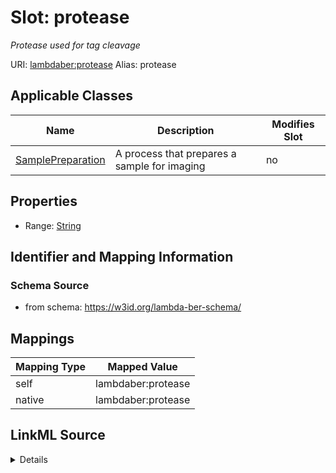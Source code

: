 

# Slot: protease 


_Protease used for tag cleavage_





URI: [lambdaber:protease](https://w3id.org/lambda-ber-schema/protease)
Alias: protease

<!-- no inheritance hierarchy -->





## Applicable Classes

| Name | Description | Modifies Slot |
| --- | --- | --- |
| [SamplePreparation](SamplePreparation.md) | A process that prepares a sample for imaging |  no  |






## Properties

* Range: [String](String.md)




## Identifier and Mapping Information






### Schema Source


* from schema: https://w3id.org/lambda-ber-schema/




## Mappings

| Mapping Type | Mapped Value |
| ---  | ---  |
| self | lambdaber:protease |
| native | lambdaber:protease |




## LinkML Source

<details>
```yaml
name: protease
description: Protease used for tag cleavage
from_schema: https://w3id.org/lambda-ber-schema/
rank: 1000
alias: protease
owner: SamplePreparation
domain_of:
- SamplePreparation
range: string

```
</details>